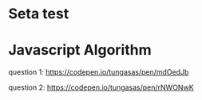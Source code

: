 # Seta test

# Javascript Algorithm
question 1: https://codepen.io/tungasas/pen/mdOedJb

question 2: https://codepen.io/tungasas/pen/rNWONwK

